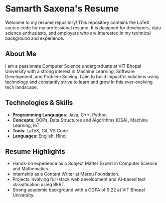 # Samarth Saxena's Resume

Welcome to my resume repository! This repository contains the LaTeX source code for my professional resume. It is designed for developers, data science enthusiasts, and employers who are interested in my technical background and experience.

## About Me

I am a passionate Computer Science undergraduate at VIT Bhopal University with a strong interest in Machine Learning, Software Development, and Problem Solving. I aim to build impactful solutions using technology and constantly strive to learn and grow in this ever-evolving tech landscape.

## Technologies & Skills

- **Programming Languages**: Java, C++, Python
- **Concepts**: OOPs, Data Structures and Algorithms (DSA), Machine Learning, IoT
- **Tools**: LaTeX, Git, VS Code
- **Languages**: English, Hindi

## Resume Highlights

- Hands-on experience as a Subject Matter Expert in Computer Science and Mathematics.
- Internship as a Content Writer at Marpu Foundation.
- Projects involving full-stack web development and AI-based text classification using BERT.
- Strong academic background with a CGPA of 9.22 at VIT Bhopal University.

